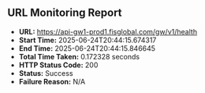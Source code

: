 ## URL Monitoring Report

- **URL:** https://api-gw1-prod1.fisglobal.com/gw/v1/health
- **Start Time:** 2025-06-24T20:44:15.674317
- **End Time:** 2025-06-24T20:44:15.846645
- **Total Time Taken:** 0.172328 seconds
- **HTTP Status Code:** 200
- **Status:** Success
- **Failure Reason:** N/A
